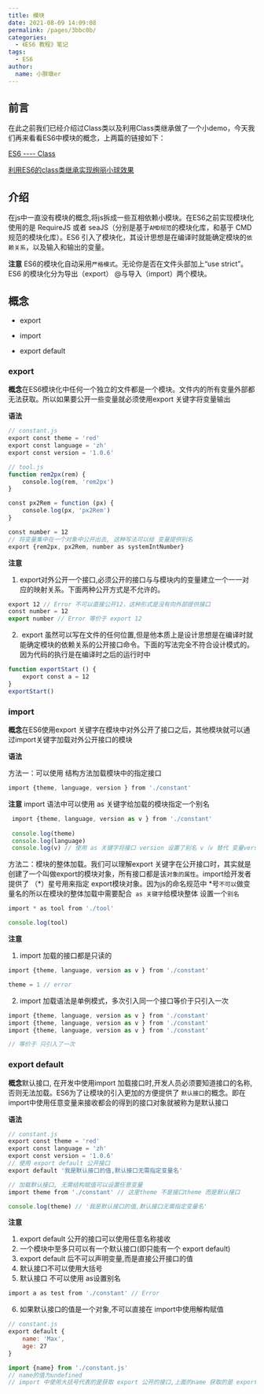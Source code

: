 ```yaml
---
title: 模块
date: 2021-08-09 14:09:08
permalink: /pages/3bbc0b/
categories:
  - 《ES6 教程》笔记
tags:
  - ES6
author:
  name: 小胖墩er
---
```

## 前言
在此之前我们已经介绍过Class类以及利用Class类继承做了一个小demo，今天我们再来看看ES6中模块的概念，上两篇的链接如下：

[ES6 ---- Class](https://juejin.cn/post/6970088480416202759)

[利用ES6的class类继承实现绚丽小球效果](https://juejin.cn/post/6970443662681440292)
## 介绍
在js中一直没有模块的概念,将js拆成一些互相依赖小模块。在ES6之前实现模块化使用的是 RequireJS 或者 seaJS（分别是基于`AMD规范`的模块化库，和基于 CMD 规范的模块化库）。ES6 引入了模块化，其设计思想是在编译时就能确定模块的`依赖关系`，以及输入和输出的变量。

**注意** ES6的模块化自动采用`严格模式`。无论你是否在文件头部加上“use strict”。ES6 的模块化分为导出（export） @与导入（import）两个模块。
## 概念
- export

- import

- export default 
### export
**概念**在ES6模块化中任何一个独立的文件都是一个模块。文件内的所有变量外部都无法获取。所以如果要公开一些变量就必须使用export 关键字将变量输出

**语法**
```js
// constant.js
export const theme = 'red'
export const language = 'zh'
export const version = '1.0.6'
```
```js
// tool.js
function rem2px(rem) {
    console.log(rem, 'rem2px')
}

const px2Rem = function (px) {
    console.log(px, 'px2Rem')
}

const number = 12
// 将变量集中在一个对象中公开出去, 这种写法可以给 变量提供别名
export {rem2px, px2Rem, number as systemIntNumber}
```
**注意** 
1. export对外公开一个接口,必须公开的接口与与模块内的变量建立一个一一对应的映射关系。下面两种公开方式是不允许的。
```js
export 12 // Error 不可以直接公开12，这种形式是没有向外部提供接口
const number = 12
export number // Error 等价于 export 12
```
2.   export 虽然可以写在文件的任何位置,但是他本质上是设计思想是在编译时就能确定模块的依赖关系的公开接口命令。下面的写法完全不符合设计模式的。因为代码的执行是在编译时之后的运行时中
```js
function exportStart () {
    export const a = 12
}
exportStart()
```
### import
**概念**在ES6使用export 关键字在模块中对外公开了接口之后，其他模块就可以通过import关键字加载对外公开接口的模块

**语法**

方法一：可以使用 结构方法加载模块中的指定接口
```js
import {theme, language, version } from './constant'
```
**注意** import 语法中可以使用 as 关键字给加载的模块指定一个别名
```js
 import {theme, language, version as v } from './constant'
 
 console.log(theme)
 console.log(language)
 console.log(v) // 使用 as 关键字将接口 version 设置了别名 v（v 替代 变量version）
 ```
方法二：模块的整体加载。我们可以理解export 关键字在公开接口时，其实就是创建了一个叫做export的模块对象，所有接口都是该`对象的属性`。import给开发者提供了 （*）星号用来指定 export模块对象。因为js的命名规范中 *号`不可以`做变量名的所以在模块的整体加载中需要配合` as 关键字`给模块整体 设置一个`别名`
```js
import * as tool from './tool'

console.log(tool)
```
**注意**
1. import 加载的接口都是只读的
```js
import {theme, language, version as v } from './constant'

theme = 1 // error
```
2. import 加载语法是单例模式，多次引入同一个接口等价于只引入一次
```js
import {theme, language, version as v } from './constant'
import {theme, language, version as v } from './constant'
import {theme, language, version as v } from './constant'

// 等价于 只引入了一次
```
### export default 
**概念**默认接口, 在开发中使用import 加载接口时,开发人员必须要知道接口的名称,否则无法加载。ES6为了让模块的引入更加的方便提供了 `默认接口`的概念。即在import中使用任意变量来接收都会的得到的接口对象就被称为是默认接口

**语法**
```js
// constant.js
export const theme = 'red'
export const language = 'zh'
export const version = '1.0.6'
// 使用 export default 公开接口
export default '我是默认接口的值,默认接口无需指定变量名'

// 加载默认接口, 无需结构赋值可以设置任意变量
import theme from './constant' // 这里theme 不是接口theme 而是默认接口

console.log(theme) // '我是默认接口的值,默认接口无需指定变量名'
```
**注意**
1. export default 公开的接口可以使用任意名称接收
2. 一个模块中至多只可以有一个默认接口(即只能有一个 export default)
3. export default 后不可以声明变量,而是直接公开接口的值
4. 默认接口不可以使用大括号
5. 默认接口 不可以使用 as设置别名
```js
import a as test from './constant' // Error
```
6. 如果默认接口的值是一个对象,不可以直接在 import中使用解构赋值
```js
// constant.js
export default {
    name: 'Max',
    age: 27
}

import {name} from './constant.js'  
// name的值为undefined
// import 中使用大括号代表的是获取 export 公开的接口,上面的name 获取的是 export const name 值
```